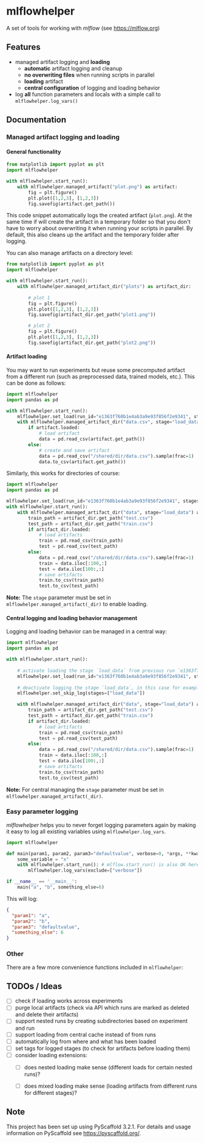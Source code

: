 # mlflowhelper

A set of tools for working with *mlflow* (see https://mlflow.org)

## Features

* managed artifact logging and **loading**
    * **automatic** artifact logging and cleanup
    * **no overwriting files** when running scripts in parallel 
    * **loading** artifact 
    * **central configuration** of logging and loading behavior
* log **all** function parameters and locals with a simple call to `mlflowhelper.log_vars()`


## Documentation

### Managed artifact logging and loading

#### General functionality

```python
from matplotlib import pyplot as plt
import mlflowhelper

with mlflowhelper.start_run():
    with mlflowhelper.managed_artifact("plot.png") as artifact:
        fig = plt.figure()
        plt.plot([1,2,3], [1,2,3])
        fig.savefig(artifact.get_path())
```
This code snippet automatically logs the created artifact (`plot.png`).
At the same time if will create the artifact in a temporary folder so that you don't have to worry about 
overwriting it when running your scripts in parallel. 
By default, this also cleans up the artifact and the temporary folder after logging.

You can also manage artifacts on a directory level:
```python
from matplotlib import pyplot as plt
import mlflowhelper

with mlflowhelper.start_run():
    with mlflowhelper.managed_artifact_dir("plots") as artifact_dir:
    
        # plot 1
        fig = plt.figure()
        plt.plot([1,2,3], [1,2,3])
        fig.savefig(artifact_dir.get_path("plot1.png"))

        # plot 2
        fig = plt.figure()
        plt.plot([1,2,3], [1,2,3])
        fig.savefig(artifact_dir.get_path("plot2.png"))
```

#### Artifact loading
You may want to run experiments but reuse some precomputed artifact from a different run (such 
as preprocessed data, trained models, etc.). This can be done as follows:
```python
import mlflowhelper
import pandas as pd

with mlflowhelper.start_run():
    mlflowhelper.set_load(run_id="e1363f760b1e4ab3a9e93f856f2e9341", stages=["load_data"]) # activate loading from previous run
    with mlflowhelper.managed_artifact_dir("data.csv", stage="load_data") as artifact:
        if artifact.loaded:
            # load artifact
            data = pd.read_csv(artifact.get_path())
        else:
            # create and save artifact
            data = pd.read_csv("/shared/dir/data.csv").sample(frac=1)
            data.to_csv(artifact.get_path())
```

Similarly, this works for directories of course:
```python
import mlflowhelper
import pandas as pd

mlflowhelper.set_load(run_id="e1363f760b1e4ab3a9e93f856f2e9341", stages=["load_data"]) # activate loading from previous run
with mlflowhelper.start_run():
    with mlflowhelper.managed_artifact_dir("data", stage="load_data") as artifact_dir:
        train_path = artifact_dir.get_path("test.csv")
        test_path = artifact_dir.get_path("train.csv")
        if artifact_dir.loaded:
            # load artifacts
            train = pd.read_csv(train_path)
            test = pd.read_csv(test_path)
        else:
            data = pd.read_csv("/shared/dir/data.csv").sample(frac=1)
            train = data.iloc[:100,:]
            test = data.iloc[100:,:]
            # save artifacts
            train.to_csv(train_path)
            test.to_csv(test_path)
```

**Note:** The `stage` parameter must be set in `mlflowhelper.managed_artifact(_dir)` to enable loading.

#### Central logging and loading behavior management

Logging and loading behavior can be managed in a central way:
```python
import mlflowhelper
import pandas as pd

with mlflowhelper.start_run():
    
    # activate loading the stage `load_data` from previous run `e1363f760b1e4ab3a9e93f856f2e9341`
    mlflowhelper.set_load(run_id="e1363f760b1e4ab3a9e93f856f2e9341", stages=["load_data"])
    
    # deactivate logging the stage `load_data`, in this case for example because it was loaded from a previous run
    mlflowhelper.set_skip_log(stages=["load_data"])

    with mlflowhelper.managed_artifact_dir("data", stage="load_data") as artifact_dir:
        train_path = artifact_dir.get_path("test.csv")
        test_path = artifact_dir.get_path("train.csv")
        if artifact_dir.loaded:
            # load artifacts
            train = pd.read_csv(train_path)
            test = pd.read_csv(test_path)
        else:
            data = pd.read_csv("/shared/dir/data.csv").sample(frac=1)
            train = data.iloc[:100,:]
            test = data.iloc[100:,:]
            # save artifacts
            train.to_csv(train_path)
            test.to_csv(test_path)
``` 

**Note:** For central managing the `stage` parameter must be set in `mlflowhelper.managed_artifact(_dir)`.


### Easy parameter logging

*mlflowhelper* helps you to never forget logging parameters again by making it easy to log all existing variables
using `mlflowhelper.log_vars`.

```python
import mlflowhelper

def main(param1, param2, param3="defaultvalue", verbose=0, *args, **kwargs):
    some_variable = "x"
    with mlflowhelper.start_run(): # mlflow.start_run() is also OK here
        mlflowhelper.log_vars(exclude=["verbose"])

if __name__ == '__main__':
    main("a", "b", something_else=6)
```
This will log:
```json
{
  "param1": "a",
  "param2": "b",
  "param3": "defaultvalue",
  "something_else": 6
}
```


### Other
There are a few more convenience functions included in `mlflowhelper`:


## TODOs / Ideas
- [ ] check if loading works across experiments
- [ ] purge local artifacts (check via API which runs are marked as deleted and delete their artifacts)
- [ ] support nested runs by creating subdirectories based on experiment and run
- [ ] support loading from central cache instead of from runs
- [ ] automatically log from where and what has been loaded
- [ ] set tags for logged stages (to check for artifacts before loading them)
- [ ] consider loading extensions:
  - [ ] does nested loading make sense (different loads for certain nested runs)?
  - [ ] does mixed loading make sense (loading artifacts from different runs for different stages)?


## Note
This project has been set up using PyScaffold 3.2.1. For details and usage
information on PyScaffold see https://pyscaffold.org/.
